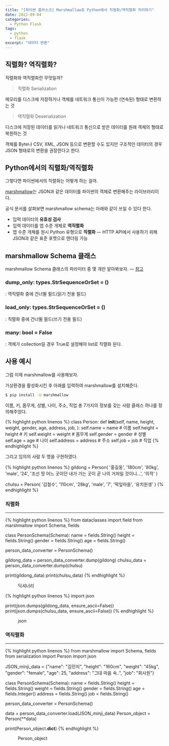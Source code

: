 ```yaml
---
title: "[파이썬 플라스크] Marshmallow로 Python에서 직럴화/역직렬화 처리하기"
date: 2022-09-04
categories:
  - Python Flask
tags:
  - python
  - flask
excerpt: "데이터 변환"
---
```


## 직렬화? 역직렬화?

직렬화와 역직렬화란 무엇일까?

> 직렬화 Serialization

메모리를 디스크에 저장하거나 객체를 네트워크 통신이 가능한 (연속된) 형태로 변환하는 것

> 역직렬화 Deserialization

디스크에 저장된 데이터를 읽거나 네트워크 통신으로 받은 데이터를 원래 객체의 형태로 복원하는 것

객체를 Byte나 CSV, XML, JSON 등으로 변환할 수도 있지만 구조적인 데이터의 경우 JSON 형태로의 변환을 권장한다고 한다.

## Python에서의 직렬화/역직렬화

그렇다면 파이썬에서의 직렬화는 어떻게 하는 걸까.

[marshmallow](https://marshmallow.readthedocs.io/en/stable/)는 JSON과 같은 데이터를 파이썬의 객체로 변환해주는 라이브러리이다.

공식 문서를 살펴보면 marshmallow schema는 아래와 같이 쓰일 수 있다 한다.

- 입력 데이터의 **유효성 검사**
- 입력 데이터를 앱 수준 개체로 **역직렬화**
- 앱 수준 개체를 원시 Python 유형으로 **직렬화** — HTTP API에서 사용하기 위해 JSON과 같은 표준 포맷으로 렌더링 가능

## marshmallow Schema 클래스

marshmallow Schema 클래스의 파라미터 중 몇 개만 알아봐보자. — [참고](https://marshmallow.readthedocs.io/en/stable/api_reference.html#marshmallow.Schema)

### dump_only: types.StrSequenceOrSet = ()

: 역직렬화 중에 건너뛸 필드(읽기 전용 필드)

### load_only: types.StrSequenceOrSet = ()

: 직렬화 중에 건너뛸 필드(쓰기 전용 필드)

### many: bool = False

: 객체가 collection일 경우 True로 설정해야 list로 직렬화 된다.

## 사용 예시

그럼 이제 marshmallow를 사용해보자.

가상환경을 활성화시킨 후 아래를 입력하여 marshmallow를 설치해준다.

```bash
$ pip install -U marshmallow
```

이름, 키, 몸무게, 성별, 나이, 주소, 직업 총 7가지의 정보를 갖는 사람 클래스 하나를 정의해주었다.

{% highlight python linenos %}
class Person:
    def __init__(self, name, height, weight, gender, age, address, job, ):
        self.name = name        # 이름
        self.height = height    # 키
        self.weight = weight    # 몸무게
        self.gender = gender    # 성별
        self.age = age          # 나이
        self.address = address  # 주소
        self.job = job          # 직업
{% endhighlight %}

그리고 임의의 사람 두 명을 구현하였다.

{% highlight python linenos %}
gildong = Person(
    '홍길동',
    '180cm',
    '80kg',
    'male',
    '24',
    '조선 땅 어느 곳이던 내가 가는 곳이 곧 나의 거처일 것이니...',
    '의적'
)

chulsu = Person(
    '김철수',
    '110cm',
    '28kg',
    'male',
    '7',
    '떡잎마을',
    '유치원생'
)
{% endhighlight %}

### 직렬화

---

{% highlight python linenos %}
from dataclasses import field
from marshmallow import Schema, fields


class PersonSchema(Schema):
    name = fields.String()
    height = fields.String()
    gender = fields.String()
    age = fields.String()


person_data_converter = PersonSchema()

gildong_data = person_data_converter.dump(gildong)
chulsu_data = person_data_converter.dump(chulsu)

print(gildong_data)
print(chulsu_data)
{% endhighlight %}

<figure class="align-center">
  <img src="{{ site.url }}{{ site.baseurl }}/assets/images/python/flask/api/02-01.png" alt="">
  <figcaption>딕셔너리</figcaption>
</figure>

{% highlight python linenos %}
import json


print(json.dumps(gildong_data, ensure_ascii=False))
print(json.dumps(chulsu_data, ensure_ascii=False))
{% endhighlight %}

<figure class="align-center">
  <img src="{{ site.url }}{{ site.baseurl }}/assets/images/python/flask/api/02-02.png" alt="">
  <figcaption>json</figcaption>
</figure>

### 역직렬화

---

{% highlight python linenos %}
from marshmallow import Schema, fields
from serialization import Person
import json

JSON_minji_data = {"name": "김민지",
                   "height": "160cm",
                   "weight": "45kg",
                   "gender": "female",
                   "age": 25,
                   "address": "그대 마음 속..",
                   "job": "회사원"}


class PersonSchema(Schema):
    name = fields.String()
    height = fields.String()
    weight = fields.String()
    gender = fields.String()
    age = fields.Integer()
    address = fields.String()
    job = fields.String()


person_data_converter = PersonSchema()

data = person_data_converter.load(JSON_minji_data)
Person_object = Person(**data)

print(Person_object.__dict__)
{% endhighlight %}

<figure class="align-center">
  <img src="{{ site.url }}{{ site.baseurl }}/assets/images/python/flask/api/02-03.png" alt="">
  <figcaption>Person_object</figcaption>
</figure>